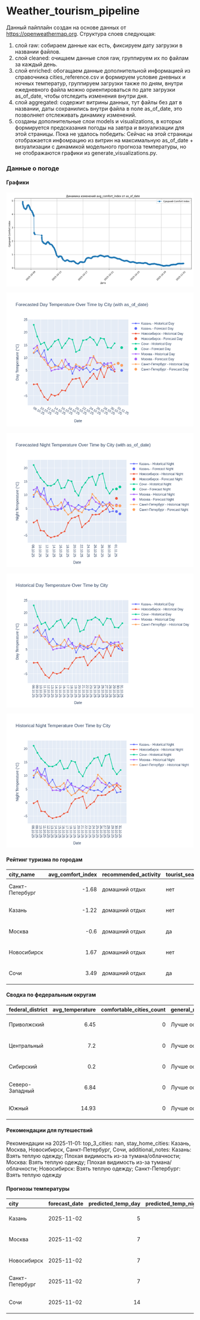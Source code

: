 # Weather_tourism_pipeline
Данный пайплайн создан на основе данных от https://openweathermap.org.
Структура слоев следующая:
  1) слой raw: 
  собираем данные как есть, фиксируем дату загрузки в названии файлов.
  2) слой cleaned:
  очищаем данные слоя raw, группируем их по файлам за каждый день.
  3) слой enriched:
  обогащаем данные дополнительной информацией из справочника cities_reference.csv и формируем условие дневных и ночных температур,
  группируем загрузки также по дням, внутри ежедневного файла можно ориентироваться по дате загрузки as_of_date, чтобы отследить изменения внутри дня.
  4) слой aggregated:
   содержит витрины данных, тут файлы без дат в названии, даты сохранились внутри файла в поле as_of_date, это позволняет отслеживать динамику изменений.
  6) созданы дополнительные слои models и visualizations, в которых формируется предсказания погоды на завтра и визуализации для этой страницы.
  Пока не удалось победить: Сейчас на этой страницы отображается инфомрацию из витрин на максимальную as_of_date + визуализации с динамикой модельного прогноза температуры, 
  но не отображаются графики из generate_visualizations.py.
<!-- WEATHER DATA START -->
### Данные о погоде

#### Графики
![Comfort Index Trend](data/visualizations/comfort_index_trend.png)

![Forecasted Day Temperature](data/visualizations/forecasted_day_temperature.png)

![Forecasted Night Temperature](data/visualizations/forecasted_night_temperature.png)

![Historical Day Temperature](data/visualizations/historical_day_temperature.png)

![Historical Night Temperature](data/visualizations/historical_night_temperature.png)

#### Рейтинг туризма по городам
| city_name       |   avg_comfort_index | recommended_activity   | tourist_season_match   | tourism_season   | tour_recommendation       | as_of_date          |
|:----------------|--------------------:|:-----------------------|:-----------------------|:-----------------|:--------------------------|:--------------------|
| Санкт-Петербург |               -1.68 | домашний отдых         | нет                    | Май-Сентябрь     | домашний отдых вне сезона | 2025-11-01 09:21:00 |
| Казань          |               -1.22 | домашний отдых         | нет                    | Май-Сентябрь     | домашний отдых вне сезона | 2025-11-01 09:21:00 |
| Москва          |               -0.6  | домашний отдых         | да                     | Круглогодично    | домашний отдых в сезон    | 2025-11-01 09:21:00 |
| Новосибирск     |                1.67 | домашний отдых         | нет                    | Июнь-Август      | домашний отдых вне сезона | 2025-11-01 09:21:00 |
| Сочи            |                3.49 | домашний отдых         | да                     | Май-Октябрь      | домашний отдых в сезон    | 2025-11-01 09:21:00 |

#### Сводка по федеральным округам
| federal_district   |   avg_temperature |   comfortable_cities_count | general_recommendation   | as_of_date          |
|:-------------------|------------------:|---------------------------:|:-------------------------|:--------------------|
| Приволжский        |              6.45 |                          0 | Лучше остаться дома      | 2025-11-01 09:21:00 |
| Центральный        |              7.2  |                          0 | Лучше остаться дома      | 2025-11-01 09:21:00 |
| Сибирский          |              0.2  |                          0 | Лучше остаться дома      | 2025-11-01 09:21:00 |
| Северо-Западный    |              6.84 |                          0 | Лучше остаться дома      | 2025-11-01 09:21:00 |
| Южный              |             14.93 |                          0 | Лучше остаться дома      | 2025-11-01 09:21:00 |

#### Рекомендации для путешествий
Рекомендации на 2025-11-01: top_3_cities: nan, stay_home_cities: Казань, Москва, Новосибирск, Санкт-Петербург, Сочи, additional_notes: Казань: Взять теплую одежду; Плохая видимость из-за тумана/облачности; Москва: Взять теплую одежду; Плохая видимость из-за тумана/облачности; Новосибирск: Взять теплую одежду; Санкт-Петербург: Взять теплую одежду

#### Прогнозы температуры
| city            | forecast_date   |   predicted_temp_day |   predicted_temp_night | model_type       | as_of_date          |
|:----------------|:----------------|---------------------:|-----------------------:|:-----------------|:--------------------|
| Казань          | 2025-11-02      |                    5 |                      3 | LinearRegression | 2025-11-01 09:22:05 |
| Москва          | 2025-11-02      |                    7 |                      6 | LinearRegression | 2025-11-01 09:22:05 |
| Новосибирск     | 2025-11-02      |                    7 |                      6 | LinearRegression | 2025-11-01 09:22:05 |
| Санкт-Петербург | 2025-11-02      |                    7 |                      6 | LinearRegression | 2025-11-01 09:22:05 |
| Сочи            | 2025-11-02      |                   14 |                     13 | LinearRegression | 2025-11-01 09:22:05 |


<!-- WEATHER DATA END -->

